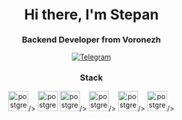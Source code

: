 <div id="header" align="center">
  <h1>Hi there, I'm Stepan</h1>
  <h3>Backend Developer from Voronezh</h3>
</div>

<div id="socials" align="center">
  <a href="https://t.me/stepan41k">
    <img src="https://img.shields.io/badge/Telegram-00B2FF?style=for-the-badge&logo=Telegram&logoColor=white" alt="Telegram"/>
  </a>
</div>

<div id="skills" align="center">
  <h3>Stack</h3>
  <img src="https://cdn.jsdelivr.net/gh/devicons/devicon@latest/icons/go/go-original-wordmark.svg"
  title="postgres" width="40" height="40"/>/>
  <img src="https://cdn.jsdelivr.net/gh/devicons/devicon@latest/icons/postgresql/postgresql-original.svg"
  title="postgres" width="40" height="40"/>
  <img src="https://cdn.jsdelivr.net/gh/devicons/devicon@latest/icons/redis/redis-original.svg"
  title="postgres" width="40" height="40"/>/>
  <img src="https://cdn.jsdelivr.net/gh/devicons/devicon@latest/icons/docker/docker-original.svg"
  title="postgres" width="40" height="40"/>/>
  <img src="https://cdn.jsdelivr.net/gh/devicons/devicon@latest/icons/apachekafka/apachekafka-original.svg"
  title="postgres" width="40" height="40"/>/>
  <img src="https://cdn.jsdelivr.net/gh/devicons/devicon@latest/icons/linux/linux-original.svg"
  title="postgres" width="40" height="40"/>/>
</div>
